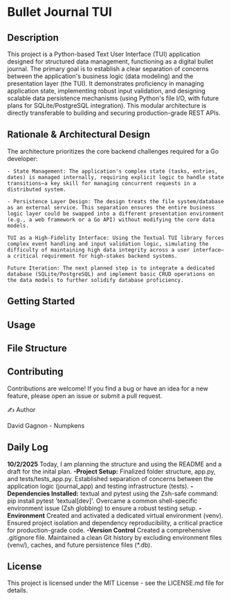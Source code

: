 # Bullet Journal TUI

## Description
This project is a Python-based Text User Interface (TUI) application designed for structured data management, functioning as a digital bullet journal. The primary goal is to establish a clear separation of concerns between the application's business logic (data modeling) and the presentation layer (the TUI). It demonstrates proficiency in managing application state, implementing robust input validation, and designing scalable data persistence mechanisms (using Python's file I/O, with future plans for SQLite/PostgreSQL integration). This modular architecture is directly transferable to building and securing production-grade REST APIs.

## Rationale & Architectural Design
The architecture prioritizes the core backend challenges required for a Go developer:

    - State Management: The application's complex state (tasks, entries, dates) is managed internally, requiring explicit logic to handle state transitions—a key skill for managing concurrent requests in a distributed system.

    - Persistence Layer Design: The design treats the file system/database as an external service. This separation ensures the entire business logic layer could be swapped into a different presentation environment (e.g., a web framework or a Go API) without modifying the core data models.

    TUI as a High-Fidelity Interface: Using the Textual TUI library forces complex event handling and input validation logic, simulating the difficulty of maintaining high data integrity across a user interface—a critical requirement for high-stakes backend systems.

    Future Iteration: The next planned step is to integrate a dedicated database (SQLite/PostgreSQL) and implement basic CRUD operations on the data models to further solidify database proficiency.

## Getting Started


## Usage


## File Structure


## Contributing

Contributions are welcome! If you find a bug or have an idea for a new feature, please open an issue or submit a pull request.

✍️ Author

David Gagnon - Numpkens

## Daily Log

**10/2/2025** Today, I am planning the structure and using the README and a draft for the inital plan. 
    **-Project Setup:**	Finalized folder structure, app.py, and tests/tests_app.py.	Established separation of concerns between the application logic (journal_app) and testing infrastructure (tests).
    **-Dependencies	Installed:** textual and pytest using the Zsh-safe command: pip install pytest 'textual[dev]'.	Overcame a common shell-specific environment issue (Zsh globbing) to ensure a robust testing setup.
    **-Environment**	Created and activated a dedicated virtual environment (venv).	Ensured project isolation and dependency reproducibility, a critical practice for production-grade code.
    **-Version Control**	Created a comprehensive .gitignore file.	Maintained a clean Git history by excluding environment files (venv/), caches, and future persistence files (*.db).

## License

This project is licensed under the MIT License - see the LICENSE.md file for details.
